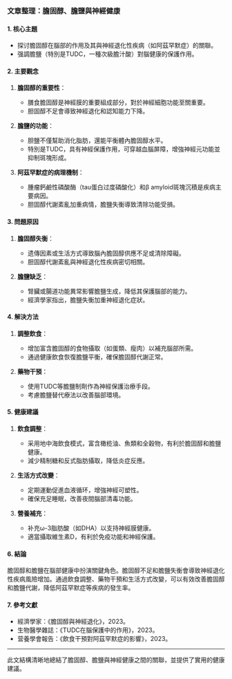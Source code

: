 ### 文章整理：膽固醇、膽鹽與神經健康

#### 1. 核心主題
- 探讨膽固醇在腦部的作用及其與神經退化性疾病（如阿茲罕默症）的關聯。
- 强調膽鹽（特別是TUDC，一種次級膽汁酸）對腦健康的保護作用。

#### 2. 主要觀念
1. **膽固醇的重要性**：
   - 膳食膽固醇是神經膜的重要組成部分，對於神經細胞功能至關重要。
   - 胆固醇不足會導致神經退化和認知能力下降。

2. **膽鹽的功能**：
   - 胆鹽不僅幫助消化脂肪，還能平衡體內膽固醇水平。
   - 特別是TUDC，具有神經保護作用，可穿越血腦屏障，增強神經元功能並抑制斑塊形成。

3. **阿茲罕默症的病理機制**：
   - 腫瘤鈣鹼性磷酸酶（tau蛋白过度磷酸化）和β amyloid斑塊沉積是疾病主要病因。
   - 胆固醇代謝紊亂加重病情，膽鹽失衡導致清除功能受損。

#### 3. 問題原因
1. **膽固醇失衡**：
   - 遗傳因素或生活方式導致腦內膽固醇供應不足或清除障礙。
   - 胆固醇代謝紊亂與神經退化性疾病密切相關。

2. **膽鹽缺乏**：
   - 腎臟或腸道功能異常影響膽鹽生成，降低其保護腦部的能力。
   - 經濟學家指出，膽鹽失衡加重神經退化症狀。

#### 4. 解決方法
1. **調整飲食**：
   - 增加富含膽固醇的食物攝取（如蛋類、瘦肉）以補充腦部所需。
   - 通過健康飲食恢復膽鹽平衡，確保膽固醇代謝正常。

2. **藥物干預**：
   - 使用TUDC等膽鹽制劑作為神經保護治療手段。
   - 考慮膽鹽替代療法以改善腦部環境。

#### 5. 健康建議
1. **飲食調整**：
   - 采用地中海飲食模式，富含橄榄油、魚類和全穀物，有利於膽固醇和膽鹽健康。
   - 減少精制糖和反式脂肪攝取，降低炎症反應。

2. **生活方式改變**：
   - 定期運動促進血液循环，增強神經可塑性。
   - 確保充足睡眠，改善夜間腦部清毒功能。

3. **營養補充**：
   - 补充ω-3脂肪酸（如DHA）以支持神經膜健康。
   - 適當攝取維生素D，有利於免疫功能和神經保護。

#### 6. 結論
膽固醇和膽鹽在腦部健康中扮演關鍵角色。膽固醇不足和膽鹽失衡會導致神經退化性疾病風險增加。通過飲食調整、藥物干預和生活方式改變，可以有效改善膽固醇和膽鹽代謝，降低阿茲罕默症等疾病的發生率。

#### 7. 參考文獻
- 經濟學家：《膽固醇與神經退化》，2023。
- 生物醫學雜誌：《TUDC在腦保護中的作用》，2023。
- 营養學會報告：《飲食干預對阿茲罕默症的影響》，2023。

---

此文結構清晰地總結了膽固醇、膽鹽與神經健康之間的關聯，並提供了實用的健康建議。